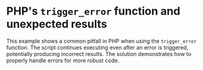 # PHP's `trigger_error` function and unexpected results
This example shows a common pitfall in PHP when using the `trigger_error` function. The script continues executing even after an error is triggered, potentially producing incorrect results.  The solution demonstrates how to properly handle errors for more robust code.